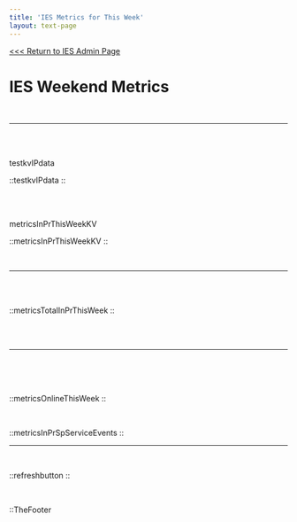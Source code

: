 ```yaml
---
title: 'IES Metrics for This Week'
layout: text-page
---
```

[<<< Return to IES Admin Page](/iesadmin)
<div class="topgrid">
<div>
<h1> IES Weekend Metrics </h1>
<br>
</div>
</div>

---

<br>
<br />

testkvIPdata

::testkvIPdata
::

<br />
<br>

metricsInPrThisWeekKV

::metricsInPrThisWeekKV
::

<br>

---

<br>
<br>

::metricsTotalInPrThisWeek
::

<br>
<br>

---

<br>
<br>
<br>

::metricsOnlineThisWeek
::

<br>



::metricsInPrSpServiceEvents
::


---

<br>

::refreshbutton
::

<br>

::TheFooter